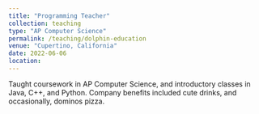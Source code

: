 ```yaml
---
title: "Programming Teacher"
collection: teaching
type: "AP Computer Science"
permalink: /teaching/dolphin-education
venue: "Cupertino, California"
date: 2022-06-06
location:
---
```


Taught coursework in AP Computer Science, and introductory classes in Java, C++, and Python. Company benefits included cute drinks, and occasionally, dominos pizza.
